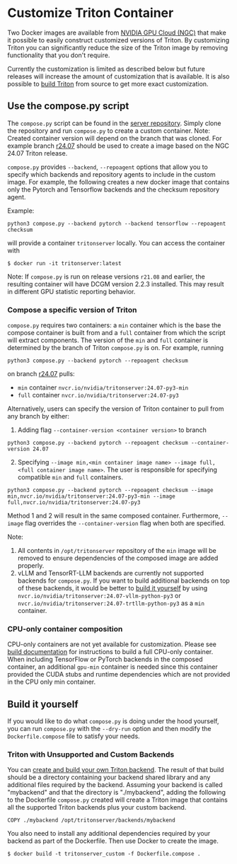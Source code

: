 <!--
# Copyright (c) 2020-2023, NVIDIA CORPORATION & AFFILIATES. All rights reserved.
#
# Redistribution and use in source and binary forms, with or without
# modification, are permitted provided that the following conditions
# are met:
#  * Redistributions of source code must retain the above copyright
#    notice, this list of conditions and the following disclaimer.
#  * Redistributions in binary form must reproduce the above copyright
#    notice, this list of conditions and the following disclaimer in the
#    documentation and/or other materials provided with the distribution.
#  * Neither the name of NVIDIA CORPORATION nor the names of its
#    contributors may be used to endorse or promote products derived
#    from this software without specific prior written permission.
#
# THIS SOFTWARE IS PROVIDED BY THE COPYRIGHT HOLDERS ``AS IS'' AND ANY
# EXPRESS OR IMPLIED WARRANTIES, INCLUDING, BUT NOT LIMITED TO, THE
# IMPLIED WARRANTIES OF MERCHANTABILITY AND FITNESS FOR A PARTICULAR
# PURPOSE ARE DISCLAIMED.  IN NO EVENT SHALL THE COPYRIGHT OWNER OR
# CONTRIBUTORS BE LIABLE FOR ANY DIRECT, INDIRECT, INCIDENTAL, SPECIAL,
# EXEMPLARY, OR CONSEQUENTIAL DAMAGES (INCLUDING, BUT NOT LIMITED TO,
# PROCUREMENT OF SUBSTITUTE GOODS OR SERVICES; LOSS OF USE, DATA, OR
# PROFITS; OR BUSINESS INTERRUPTION) HOWEVER CAUSED AND ON ANY THEORY
# OF LIABILITY, WHETHER IN CONTRACT, STRICT LIABILITY, OR TORT
# (INCLUDING NEGLIGENCE OR OTHERWISE) ARISING IN ANY WAY OUT OF THE USE
# OF THIS SOFTWARE, EVEN IF ADVISED OF THE POSSIBILITY OF SUCH DAMAGE.
-->

# Customize Triton Container

Two Docker images are available from [NVIDIA GPU Cloud
(NGC)](https://ngc.nvidia.com) that make it possible to easily
construct customized versions of Triton. By customizing Triton you can
significantly reduce the size of the Triton image by removing
functionality that you don't require.

Currently the customization is limited as described below but future
releases will increase the amount of customization that is available.
It is also possible to [build Triton](build.md#building-triton)
from source to get more exact customization.

## Use the compose.py script

The `compose.py` script can be found in the
[server repository](https://github.com/triton-inference-server/server).
Simply clone the repository and run `compose.py` to create a custom container.
Note: Created container version will depend on the branch that was cloned.
For example branch
 [r24.07](https://github.com/triton-inference-server/server/tree/r24.07)
should be used to create a image based on the NGC 24.07 Triton release.

`compose.py` provides `--backend`, `--repoagent` options that allow you to
specify which backends and repository agents to include in the custom image.
For example, the following creates a new docker image that
contains only the Pytorch and Tensorflow backends and the checksum
repository agent.

Example:
```
python3 compose.py --backend pytorch --backend tensorflow --repoagent checksum
```
will provide a container `tritonserver` locally. You can access the container
with
```
$ docker run -it tritonserver:latest
```

Note: If `compose.py` is run on release versions `r21.08` and earlier,
the resulting container will have DCGM version 2.2.3 installed.
This may result in different GPU statistic reporting behavior.

### Compose a specific version of Triton

`compose.py` requires two containers: a `min` container which is the
base the compose container is built from and a `full` container from which the
script will extract components. The version of the `min` and `full` container
is determined by the branch of Triton `compose.py` is on.
For example, running
```
python3 compose.py --backend pytorch --repoagent checksum
```
on branch [r24.07](https://github.com/triton-inference-server/server/tree/r24.07) pulls:
- `min` container `nvcr.io/nvidia/tritonserver:24.07-py3-min`
- `full` container `nvcr.io/nvidia/tritonserver:24.07-py3`

Alternatively, users can specify the version of Triton container to pull from
any branch by either:
1. Adding flag `--container-version <container version>` to branch
```
python3 compose.py --backend pytorch --repoagent checksum --container-version 24.07
```
2. Specifying `--image min,<min container image name> --image full,<full container image name>`.
   The user is responsible for specifying compatible `min` and `full` containers.
```
python3 compose.py --backend pytorch --repoagent checksum --image min,nvcr.io/nvidia/tritonserver:24.07-py3-min --image full,nvcr.io/nvidia/tritonserver:24.07-py3
```
Method 1 and 2 will result in the same composed container. Furthermore,
`--image` flag overrides the `--container-version` flag when both are specified.

Note:
1. All contents in `/opt/tritonserver` repository of the `min` image will be
 removed to ensure dependencies of the composed image are added properly.
2. vLLM and TensorRT-LLM backends are currently not supported backends for
`compose.py`. If you want to build additional backends on top of these backends,
it would be better to [build it yourself](#build-it-yourself) by using
`nvcr.io/nvidia/tritonserver:24.07-vllm-python-py3` or
`nvcr.io/nvidia/tritonserver:24.07-trtllm-python-py3` as a `min` container.


### CPU-only container composition

CPU-only containers are not yet available for customization. Please see
 [build documentation](build.md) for instructions to build a full CPU-only
 container. When including TensorFlow or PyTorch backends in the composed
 container, an additional `gpu-min` container is needed
since this container provided the CUDA stubs and runtime dependencies which are
not provided in the CPU only min container.

## Build it yourself

If you would like to do what `compose.py` is doing under the hood yourself, you
 can run `compose.py` with the `--dry-run` option and then modify the
 `Dockerfile.compose` file to satisfy your needs.


### Triton with Unsupported and Custom Backends

You can [create and build your own Triton
backend](https://github.com/triton-inference-server/backend).  The
result of that build should be a directory containing your backend
shared library and any additional files required by the
backend. Assuming your backend is called "mybackend" and that the
directory is "./mybackend", adding the following to the Dockerfile `compose.py`
created will create a Triton image that contains all the supported Triton
backends plus your custom backend.

```
COPY ./mybackend /opt/tritonserver/backends/mybackend
```

You also need to install any additional dependencies required by your
backend as part of the Dockerfile. Then use Docker to create the
image.

```
$ docker build -t tritonserver_custom -f Dockerfile.compose .
```
